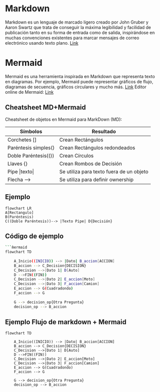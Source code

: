 # Markdown 
Markdown es un lenguaje de marcado ligero creado por John Gruber y Aaron Swartz que trata de conseguir la máxima legibilidad y facilidad de publicación tanto en su forma de entrada como de salida, inspirándose en muchas convenciones existentes para marcar mensajes de correo electrónico usando texto plano.
[Link](https://docs.github.com/es/get-started/writing-on-github/getting-started-with-writing-and-formatting-on-github/basic-writing-and-formatting-syntax)

# Mermaid
Mermaid es una herramienta inspirada en Markdown que representa texto en diagramas. Por ejemplo, Mermaid puede representar gráficos de flujo, diagramas de secuencia, gráficos circulares y mucho más.
[Link](https://mermaid.js.org/) 
Editor online de Mermaid: [Link](https://mermaid.live/)

## Cheatsheet MD+Mermaid
Cheatsheet de objetos en Mermaid para MarkDown (MD):

| Símbolos           | Resultado                          
|--------------------|-------------------------------
|Corchetes []        | Crean Rectángulos
|Paréntesis simples()| Crean Rectángulos redondeados
|Doble Paréntesis(())| Crean Círculos
|Llaves {}           | Crean Rombos de Decisión
|Pipe \|texto\|      | Se utiliza para texto fuera de un objeto
|Flecha -->          | Se utiliza para definir ownership

## Ejemplo

```mermaid
flowchart LR
A[Rectangulo]
B(Paréntesis)
C((Doble Paréntesis))--> |Texto Pipe| D{Decisión} 
```

## Código de ejemplo

```bash
```m̀ermaid
flowchart TD
    
    A_Inicio((INICIO)) --> |Dato| B_accion[ACCION]
    B_accion --> C_Decision{DECISION}
    C_Decision -->|Dato 1| D[Auto]
    D -->FIN((FIN))
    C_Decision -->|Dato 2| E_accion[Moto] 
    C_Decision -->|Dato 3| F_accion[Camion]
    E_accion --> G(Cuadradondo)
    F_accion --> G
    
    G --> decision_op{Otra Pregunta}
    decision_op --> B_accion
```

## Ejemplo Flujo de markdown + Mermaid 

```mermaid
flowchart TD
    
    A_Inicio((INICIO)) --> |Dato| B_accion[ACCION]
    B_accion --> C_Decision{DECISION}
    C_Decision -->|Dato 1| D[Auto]
    D -->FIN((FIN))
    C_Decision -->|Dato 2| E_accion[Moto] 
    C_Decision -->|Dato 3| F_accion[Camion]
    E_accion --> G(Cuadradondo)
    F_accion --> G
    
    G --> decision_op{Otra Pregunta}
    decision_op --> B_accion
```

